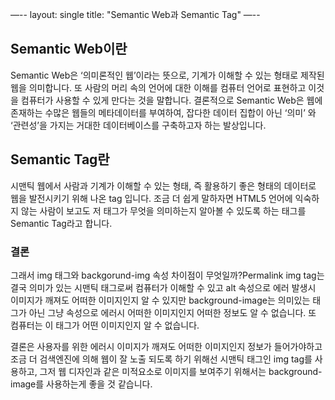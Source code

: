—--
layout: single
title:  "Semantic Web과 Semantic Tag"
—--

## Semantic Web이란

Semantic Web은 ‘의미론적인 웹’이라는 뜻으로, 기계가 이해할 수 있는 형태로 제작된 웹을 의미합니다.
또 사람의 머리 속의 언어에 대한 이해를 컴퓨터 언어로 표현하고 이것을 컴퓨터가 사용할 수 있게 만다는 것을 말합니다.
결론적으로 Semantic Web은 웹에 존재하는 수많은 웹들의 메타데이터를 부여하여, 잡다한 데이터 집합이 아닌 ‘의미’ 와 ‘관련성’을 가지는 거대한 데이터베이스를 구축하고자 하는 발상입니다.

## Semantic Tag란

시맨틱 웹에서 사람과 기계가 이해할 수 있는 형태, 즉 활용하기 좋은 형태의 데이터로 웹을 발전시키기 위해 나온 tag 입니다.
조금 더 쉽게 말하자면 HTML5 언어에 익숙하지 않는 사람이 보고도 저 태그가 무엇을 의미하는지 알아볼 수 있도록 하는 태그를 Semantic Tag라고 합니다.

### 결론
그래서 img 태그와 backgorund-img 속성 차이점이 무엇일까?Permalink
img tag는 결국 의미가 있는 시맨틱 태그로써 컴퓨터가 이해할 수 있고 alt 속성으로 에러 발생시 이미지가 깨져도 어떠한 이미지인지 알 수 있지만 background-image는 의미있는 태그가 아닌 그냥 속성으로 에러시 어떠한 이미지인지 어떠한 정보도 알 수 없습니다. 또 컴퓨터는 이 태그가 어떤 이미지인지 알 수 없습니다.

결론은 사용자를 위한 에러시 이미지가 깨져도 어떠한 이미지인지 정보가 들어가야하고 조금 더 검색엔진에 의해 웹이 잘 노출 되도록 하기 위해선 시맨틱 태그인 img tag를 사용하고, 그저 웹 디자인과 같은 미적요소로 이미지를 보여주기 위해서는 background-image를 사용하는게 좋을 것 같습니다.

